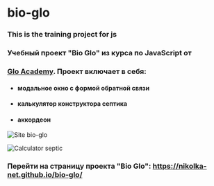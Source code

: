 # bio-glo
### This is the training project for js
### Учебный проект "Bio Glo" из курса по JavaScript от
### [Glo Academy](https://vk.com/glo_academy). Проект включает в себя:
- #### модальное окно с формой обратной связи
- #### калькулятор конструктора септика
- #### аккордеон
![Site bio-glo](https://monosnap.com/image/VWw20QC4erm2arXCx9XGYarLSxNnHU)


![Calculator septic](https://monosnap.com/image/fOKQmVCuiZcTAfajUY79oUNVSsHSIF)

### Перейти на страницу проекта "Bio Glo":  https://nikolka-net.github.io/bio-glo/
